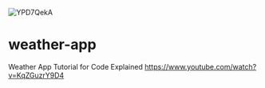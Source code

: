 ![YPD7QekA](https://user-images.githubusercontent.com/55994508/87248920-98846600-c421-11ea-8546-4f770f4cdc8b.jpg)
# weather-app
Weather App Tutorial for Code Explained
https://www.youtube.com/watch?v=KqZGuzrY9D4
